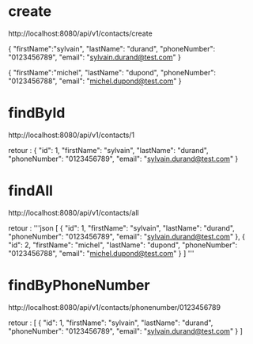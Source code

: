 # create
http://localhost:8080/api/v1/contacts/create

{
"firstName":"sylvain",
"lastName": "durand",
"phoneNumber": "0123456789",
"email": "sylvain.durand@test.com"
}

{
"firstName":"michel",
"lastName": "dupond",
"phoneNumber": "0123456788",
"email": "michel.dupond@test.com"
}

# findById
http://localhost:8080/api/v1/contacts/1

retour :
{
"id": 1,
"firstName": "sylvain",
"lastName": "durand",
"phoneNumber": "0123456789",
"email": "sylvain.durand@test.com"
}

# findAll
http://localhost:8080/api/v1/contacts/all

retour :
'''json
[
{
"id": 1,
"firstName": "sylvain",
"lastName": "durand",
"phoneNumber": "0123456789",
"email": "sylvain.durand@test.com"
},
{
"id": 2,
"firstName": "michel",
"lastName": "dupond",
"phoneNumber": "0123456788",
"email": "michel.dupond@test.com"
}
]
'''

# findByPhoneNumber
http://localhost:8080/api/v1/contacts/phonenumber/0123456789

retour :
[
{
"id": 1,
"firstName": "sylvain",
"lastName": "durand",
"phoneNumber": "0123456789",
"email": "sylvain.durand@test.com"
}
]